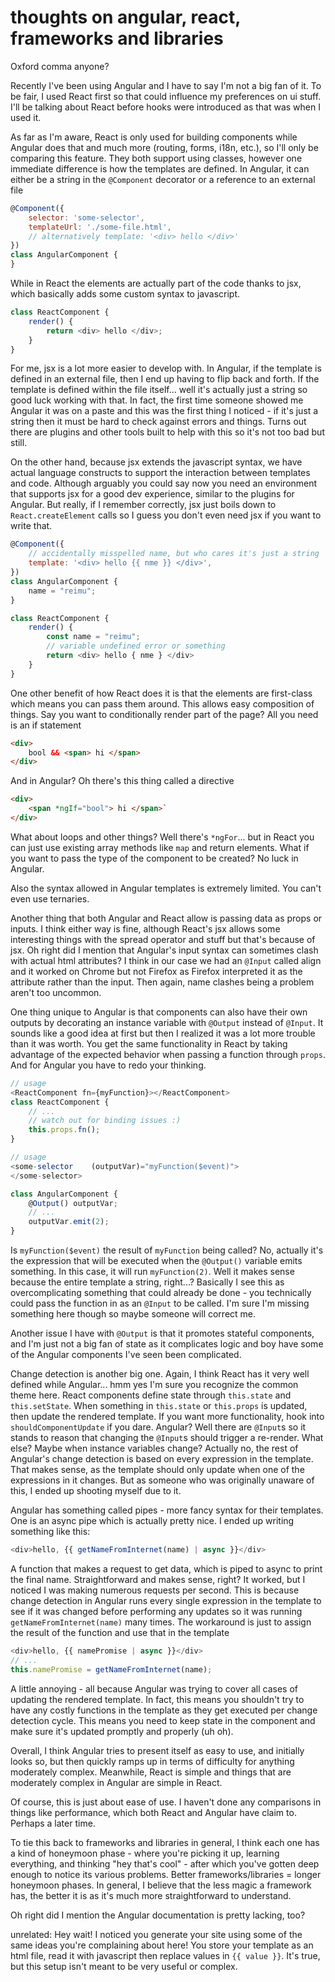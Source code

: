 # thoughts on angular, react, frameworks and libraries

Oxford comma anyone?

Recently I've been using Angular and I have to say I'm not a big fan of it. To be
fair, I used React first so that could influence my preferences on ui stuff. I'll
be talking about React before hooks were introduced as that was when I used it.

As far as I'm aware, React is only used for building components while Angular does
that and much more (routing, forms, i18n, etc.), so I'll only be comparing this feature.
They both support using classes, however one immediate difference is how the templates
are defined. In Angular, it can either be a string in the `@Component` decorator
or a reference to an external file

```js
@Component({
    selector: 'some-selector',
    templateUrl: './some-file.html',
    // alternatively template: '<div> hello </div>'
})
class AngularComponent {
}
```

While in React the elements are actually part of the code thanks to jsx, which basically
adds some custom syntax to javascript.

```js
class ReactComponent {
    render() {
        return <div> hello </div>;
    }
}
```

For me, jsx is a lot more easier to develop with. In Angular, if the template is
defined in an external file, then I end up having to flip back and forth. If the
template is defined within the file itself... well it's actually just a string so
good luck working with that. In fact, the first time someone showed me Angular it
was on a paste and this was the first thing I noticed - if it's just a string then
it must be hard to check against errors and things. Turns out there are plugins
and other tools built to help with this so it's not too bad but still.

On the other hand, because jsx extends the javascript syntax, we have actual language
constructs to support the interaction between templates and code. Although arguably
you could say now you need an environment that supports jsx for a good dev experience,
similar to the plugins for Angular. But really, if I remember correctly, jsx just
boils down to `React.createElement` calls so I guess you don't even need jsx if
you want to write that.

```js
@Component({
    // accidentally misspelled name, but who cares it's just a string
    template: '<div> hello {{ nme }} </div>',
})
class AngularComponent {
    name = "reimu";
}
```

```js
class ReactComponent {
    render() {
        const name = "reimu";
        // variable undefined error or something
        return <div> hello { nme } </div>
    }
}
```

One other benefit of how React does it is that the elements are first-class which
means you can pass them around. This allows easy composition of things. Say you want
to conditionally render part of the page? All you need is an if statement

```html
<div>
    bool && <span> hi </span>
</div>
```

And in Angular? Oh there's this thing called a directive

```html
<div>
    <span *ngIf="bool"> hi </span>`
</div>
```

What about loops and other things? Well there's `*ngFor`... but in React you can
just use existing array methods like `map` and return elements. What if you want
to pass the type of the component to be created? No luck in Angular.

Also the syntax allowed in Angular templates is extremely limited. You can't even
use ternaries.

Another thing that both Angular and React allow is passing data as props or inputs.
I think either way is fine, although React's jsx allows some interesting things
with the spread operator and stuff but that's because of jsx. Oh right did I mention
that Angular's input syntax can sometimes clash with actual html attributes? I think
in our case we had an `@Input` called align and it worked on Chrome but not
Firefox as Firefox interpreted it as the attribute rather than the input. Then
again, name clashes being a problem aren't too uncommon.

One thing unique to Angular is that components can also have their own outputs
by decorating an instance variable with `@Output` instead of `@Input`. It sounds
like a good idea at first but then I realized it was a lot more trouble than it
was worth. You get the same functionality in React by taking advantage of the expected
behavior when passing a function through `props`. And for Angular you have to redo
your thinking.

```js
// usage
<ReactComponent fn={myFunction}></ReactComponent>
class ReactComponent {
    // ...
    // watch out for binding issues :)
    this.props.fn();
}
```

```js
// usage
<some-selector    (outputVar)="myFunction($event)">
</some-selector>

class AngularComponent {
    @Output() outputVar;
    // ...
    outputVar.emit(2);
}
```

Is `myFunction($event)` the result of `myFunction` being called? No, actually it's
the expression that will be executed when the `@Output()` variable emits something.
In this case, it will run `myFunction(2)`. Well it makes sense because the entire
template a string, right...? Basically I see this as overcomplicating something
that could already be done - you technically could pass the function in as an
`@Input` to be called. I'm sure I'm missing something here though so maybe someone
will correct me.

Another issue I have with `@Output` is that it promotes stateful components, and
I'm just not a big fan of state as it complicates logic and boy have some of the
Angular components I've seen been complicated.

Change detection is another big one. Again, I think React has it very well defined
while Angular... hmm yes I'm sure you recognize the common theme here. React components
define state through `this.state` and `this.setState`. When something in `this.state`
or `this.props` is updated, then update the rendered template. If you want more functionality,
hook into `shouldComponentUpdate` if you dare. Angular? Well there are `@Input`s
so it stands to reason that changing the `@Input`s should trigger a re-render. What
else? Maybe when instance variables change? Actually no, the rest of Angular's change
detection is based on every expression in the template. That makes sense, as the
template should only update when one of the expressions in it changes. But as someone
who was originally unaware of this, I ended up shooting myself due to it.

Angular has something called pipes - more fancy syntax for their templates. One
is an async pipe which is actually pretty nice. I ended up writing something like
this:

```js
<div>hello, {{ getNameFromInternet(name) | async }}</div>
```

A function that makes a request to get data, which is piped to async to print the
final name. Straightforward and makes sense, right? It worked, but I noticed I was
making numerous requests per second. This is because change detection in Angular
runs every single expression in the template to see if it was changed before performing
any updates so it was running `getNameFromInternet(name)` many times. The workaround
is just to assign the result of the function and use that in the template

```js
<div>hello, {{ namePromise | async }}</div>
// ...
this.namePromise = getNameFromInternet(name);
```

A little annoying - all because Angular was trying to cover all cases of updating
the rendered template. In fact, this means you shouldn't try to have any costly
functions in the template as they get executed per change detection cycle. This
means you need to keep state in the component and make sure it's updated promptly
and properly (uh oh).

Overall, I think Angular tries to present itself as easy to use, and initially looks
so, but then quickly ramps up in terms of difficulty for anything moderately complex.
Meanwhile, React is simple and things that are moderately complex in Angular are
simple in React.

Of course, this is just about ease of use. I haven't done any comparisons in things
like performance, which both React and Angular have claim to. Perhaps a later time.

To tie this back to frameworks and libraries in general, I think each one has a
kind of honeymoon phase - where you're picking it up, learning everything, and thinking
"hey that's cool" - after which you've gotten deep enough to notice its various problems.
Better frameworks/libraries = longer honeymoon phases. In general, I believe that
the less magic a framework has, the better it is as it's much more straightforward
to understand.

Oh right did I mention the Angular documentation is pretty lacking, too?

unrelated: Hey wait! I noticed you generate your site using some of the same ideas
you're complaining about here! You store your template as an html file, read it
with javascript then replace values in `{{ value }}`. It's true, but this setup isn't
meant to be very useful or complex.
